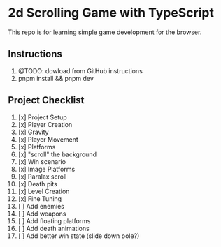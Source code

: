 # 2d Scrolling Game with TypeScript

This repo is for learning simple game development for the browser.

## Instructions

1. @TODO: dowload from GitHub instructions
2. pnpm install && pnpm dev

## Project Checklist

1. [x] Project Setup
2. [x] Player Creation
3. [x] Gravity
4. [x] Player Movement
5. [x] Platforms
6. [x] "scroll" the background
7. [x] Win scenario
8. [x] Image Platforms
9. [x] Paralax scroll
10. [x] Death pits
11. [x] Level Creation
12. [x] Fine Tuning
13. [ ] Add enemies
14. [ ] Add weapons
15. [ ] Add floating platforms
16. [ ] Add death animations
17. [ ] Add better win state (slide down pole?)
